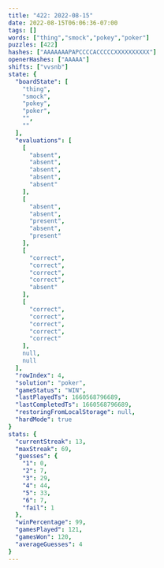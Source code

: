 ```yaml
---
title: "422: 2022-08-15"
date: 2022-08-15T06:06:36-07:00
tags: []
words: ["thing","smock","pokey","poker"]
puzzles: [422]
hashes: ["AAAAAAAPAPCCCCACCCCCXXXXXXXXXX"]
openerHashes: ["AAAAA"]
shifts: ["vvsnb"]
state: {
  "boardState": [
    "thing",
    "smock",
    "pokey",
    "poker",
    "",
    ""
  ],
  "evaluations": [
    [
      "absent",
      "absent",
      "absent",
      "absent",
      "absent"
    ],
    [
      "absent",
      "absent",
      "present",
      "absent",
      "present"
    ],
    [
      "correct",
      "correct",
      "correct",
      "correct",
      "absent"
    ],
    [
      "correct",
      "correct",
      "correct",
      "correct",
      "correct"
    ],
    null,
    null
  ],
  "rowIndex": 4,
  "solution": "poker",
  "gameStatus": "WIN",
  "lastPlayedTs": 1660568796689,
  "lastCompletedTs": 1660568796689,
  "restoringFromLocalStorage": null,
  "hardMode": true
}
stats: {
  "currentStreak": 13,
  "maxStreak": 69,
  "guesses": {
    "1": 0,
    "2": 7,
    "3": 29,
    "4": 44,
    "5": 33,
    "6": 7,
    "fail": 1
  },
  "winPercentage": 99,
  "gamesPlayed": 121,
  "gamesWon": 120,
  "averageGuesses": 4
}
---
```


<!-- more -->
